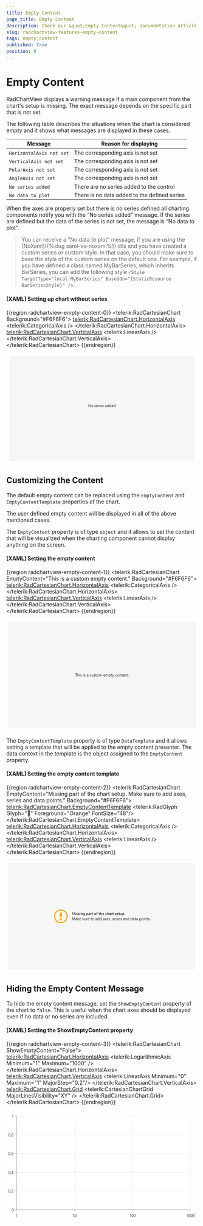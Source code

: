 ```yaml
---
title: Empty Content
page_title: Empty Content
description: Check our &quot;Empty Content&quot; documentation article for the RadChartView {{ site.framework_name }} control.
slug: radchartview-features-empty-content
tags: empty,content
published: True
position: 8
---
```


# Empty Content

RadChartView displays a warning message if a main component from the chart's setup is missing. The exact message depends on the specific part that is not set.

The following table describes the situations when the chart is considered empty and it shows what messages are displayed in these cases.

|Message|Reason for displaying|
|-------|---------------------|
|`HorizontalAxis not set`|The corresponding axis is not set|
|`VerticalAxis not set`|The corresponding axis is not set|
|`PolarAxis not set`|The corresponding axis is not set|
|`AngleAxis not set`|The corresponding axis is not set|
|`No series added`|There are no series added to the control|
|`No data to plot`|There is no data added to the defined series|

When the axes are properly set but there is no series defined all charting components notify you with the “No series added” message. If the series are defined but the data of the series is not set, the message is “No data to plot”.

> You can receive a "No data to plot" message, if you are using the [NoXaml]({%slug xaml-vs-noxaml%}) dlls and you have created a custom series or custom style. In that case, you should make sure to base the style of the custom series on the default one. For example, if you have defined a class named MyBarSeries, which inherits BarSeries, you can add the following style `<Style TargetType="local:MyBarSeries" BasedOn="{StaticResource BarSeriesStyle}" />`.

#### __[XAML] Setting up chart without series__
{{region radchartview-empty-content-0}}
	<telerik:RadCartesianChart Background="#F6F6F6">
		<telerik:RadCartesianChart.HorizontalAxis>
			<telerik:CategoricalAxis />
		</telerik:RadCartesianChart.HorizontalAxis>
		<telerik:RadCartesianChart.VerticalAxis>
			<telerik:LinearAxis />
		</telerik:RadCartesianChart.VerticalAxis>            
	</telerik:RadCartesianChart>
{{endregion}}

![{{ site.framework_name }} RadChartView Empty Content](images/radchartview-features-empty-content-0.png)

## Customizing the Content

The default empty content can be replaced using the `EmptyContent` and `EmptyContentTemplate` properties of the chart.

The user defined empty content will be displayed in all of the above mentioned cases.

The `EmptyContent` property is of type `object` and it allows to set the content that will be visualized when the charting component cannot display anything on the screen. 

#### __[XAML] Setting the empty content__
{{region radchartview-empty-content-1}}
	<telerik:RadCartesianChart EmptyContent="This is a custom empty content." Background="#F6F6F6">
		<telerik:RadCartesianChart.HorizontalAxis>
			<telerik:CategoricalAxis />
		</telerik:RadCartesianChart.HorizontalAxis>
		<telerik:RadCartesianChart.VerticalAxis>
			<telerik:LinearAxis />
		</telerik:RadCartesianChart.VerticalAxis>            
	</telerik:RadCartesianChart>
{{endregion}}

![{{ site.framework_name }} RadChartView Custom Empty Content](images/radchartview-features-empty-content-1.png)

The `EmptyContentTemplate` property is of type `DataTemplate` and it allows setting a template that will be applied to the empty content presenter. The data context in the template is the object assigned to the `EmptyContent` property.

#### __[XAML] Setting the empty content template__
{{region radchartview-empty-content-2}}
	<telerik:RadCartesianChart EmptyContent="Missing part of the chart setup.&#13;&#10;Make sure to add axes, series and data points." 
							   Background="#F6F6F6">
		<telerik:RadCartesianChart.EmptyContentTemplate>
			<DataTemplate>
				<StackPanel Orientation="Horizontal">
					<telerik:RadGlyph Glyph="&#xe403;" Foreground="Orange" FontSize="48"/>
					<TextBlock Text="{Binding}" VerticalAlignment="Center" Margin="10 0 0 0" />
				</StackPanel>
			</DataTemplate>
		</telerik:RadCartesianChart.EmptyContentTemplate>
		<telerik:RadCartesianChart.HorizontalAxis>
			<telerik:CategoricalAxis />
		</telerik:RadCartesianChart.HorizontalAxis>
		<telerik:RadCartesianChart.VerticalAxis>
			<telerik:LinearAxis />
		</telerik:RadCartesianChart.VerticalAxis>            
	</telerik:RadCartesianChart>
{{endregion}}

![{{ site.framework_name }} RadChartView Empty Content Template](images/radchartview-features-empty-content-2.png)

## Hiding the Empty Content Message

To hide the empty content message, set the `ShowEmptyContent` property of the chart to `false`. This is useful when the chart axes should be displayed even if no data or no series are included.

#### __[XAML] Setting the ShowEmptyContent property__
{{region radchartview-empty-content-3}}
	<telerik:RadCartesianChart ShowEmptyContent="False">            
		<telerik:RadCartesianChart.HorizontalAxis>
			<telerik:LogarithmicAxis Minimum="1" Maximum="1000" />
		</telerik:RadCartesianChart.HorizontalAxis>
		<telerik:RadCartesianChart.VerticalAxis>
			<telerik:LinearAxis Minimum="0" Maximum="1" MajorStep="0.2"/>
		</telerik:RadCartesianChart.VerticalAxis>            
		<telerik:RadCartesianChart.Grid>
			<telerik:CartesianChartGrid MajorLinesVisibility="XY" />
		</telerik:RadCartesianChart.Grid>
	</telerik:RadCartesianChart>
{{endregion}}

![{{ site.framework_name }} RadChartView Hiding Empty Content Message](images/radchartview-features-empty-content-3.png)